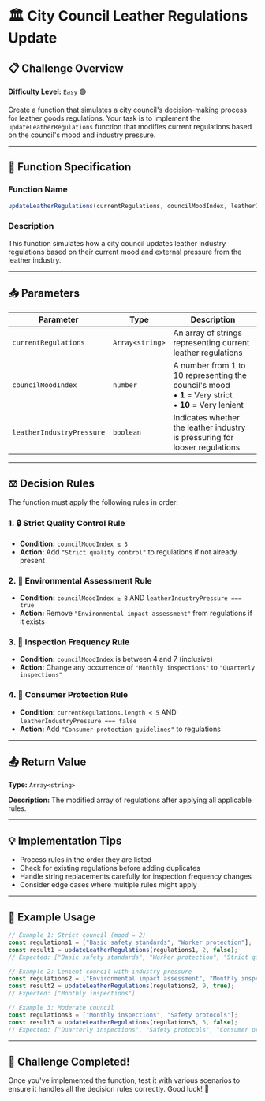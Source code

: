 # 🏛️ City Council Leather Regulations Update

## 📋 Challenge Overview

**Difficulty Level:** `Easy` 🟢

Create a function that simulates a city council's decision-making process for leather goods regulations. Your task is to implement the `updateLeatherRegulations` function that modifies current regulations based on the council's mood and industry pressure.

---

## 🎯 Function Specification

### Function Name
```javascript
updateLeatherRegulations(currentRegulations, councilMoodIndex, leatherIndustryPressure)
```

### Description
This function simulates how a city council updates leather industry regulations based on their current mood and external pressure from the leather industry.

---

## 📥 Parameters

| Parameter | Type | Description |
|-----------|------|-------------|
| `currentRegulations` | `Array<string>` | An array of strings representing current leather regulations |
| `councilMoodIndex` | `number` | A number from 1 to 10 representing the council's mood<br/>• **1** = Very strict<br/>• **10** = Very lenient |
| `leatherIndustryPressure` | `boolean` | Indicates whether the leather industry is pressuring for looser regulations |

---

## ⚖️ Decision Rules

The function must apply the following rules in order:

### 1. 🔒 Strict Quality Control Rule
- **Condition:** `councilMoodIndex ≤ 3`
- **Action:** Add `"Strict quality control"` to regulations if not already present

### 2. 🌿 Environmental Assessment Rule
- **Condition:** `councilMoodIndex ≥ 8` AND `leatherIndustryPressure === true`
- **Action:** Remove `"Environmental impact assessment"` from regulations if it exists

### 3. 📅 Inspection Frequency Rule
- **Condition:** `councilMoodIndex` is between 4 and 7 (inclusive)
- **Action:** Change any occurrence of `"Monthly inspections"` to `"Quarterly inspections"`

### 4. 👥 Consumer Protection Rule
- **Condition:** `currentRegulations.length < 5` AND `leatherIndustryPressure === false`
- **Action:** Add `"Consumer protection guidelines"` to regulations

---

## 📤 Return Value

**Type:** `Array<string>`

**Description:** The modified array of regulations after applying all applicable rules.

---

## 💡 Implementation Tips

- Process rules in the order they are listed
- Check for existing regulations before adding duplicates
- Handle string replacements carefully for inspection frequency changes
- Consider edge cases where multiple rules might apply

---

## 🧪 Example Usage

```javascript
// Example 1: Strict council (mood = 2)
const regulations1 = ["Basic safety standards", "Worker protection"];
const result1 = updateLeatherRegulations(regulations1, 2, false);
// Expected: ["Basic safety standards", "Worker protection", "Strict quality control", "Consumer protection guidelines"]

// Example 2: Lenient council with industry pressure
const regulations2 = ["Environmental impact assessment", "Monthly inspections"];
const result2 = updateLeatherRegulations(regulations2, 9, true);
// Expected: ["Monthly inspections"]

// Example 3: Moderate council
const regulations3 = ["Monthly inspections", "Safety protocols"];
const result3 = updateLeatherRegulations(regulations3, 5, false);
// Expected: ["Quarterly inspections", "Safety protocols", "Consumer protection guidelines"]
```

---

## 🎨 Challenge Completed!

Once you've implemented the function, test it with various scenarios to ensure it handles all the decision rules correctly. Good luck! 🚀
